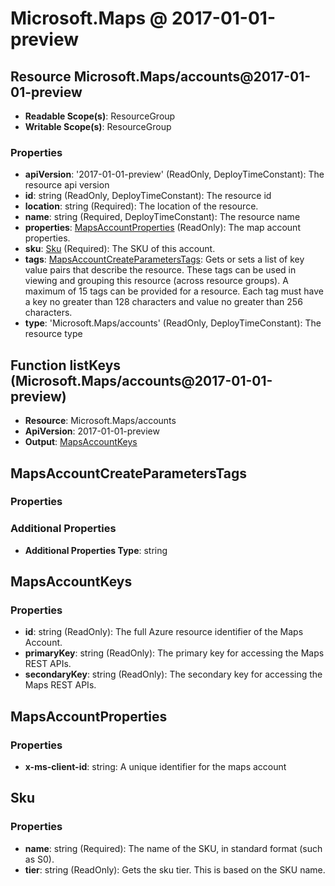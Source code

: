 # Microsoft.Maps @ 2017-01-01-preview

## Resource Microsoft.Maps/accounts@2017-01-01-preview
* **Readable Scope(s)**: ResourceGroup
* **Writable Scope(s)**: ResourceGroup
### Properties
* **apiVersion**: '2017-01-01-preview' (ReadOnly, DeployTimeConstant): The resource api version
* **id**: string (ReadOnly, DeployTimeConstant): The resource id
* **location**: string (Required): The location of the resource.
* **name**: string (Required, DeployTimeConstant): The resource name
* **properties**: [MapsAccountProperties](#mapsaccountproperties) (ReadOnly): The map account properties.
* **sku**: [Sku](#sku) (Required): The SKU of this account.
* **tags**: [MapsAccountCreateParametersTags](#mapsaccountcreateparameterstags): Gets or sets a list of key value pairs that describe the resource. These tags can be used in viewing and grouping this resource (across resource groups). A maximum of 15 tags can be provided for a resource. Each tag must have a key no greater than 128 characters and value no greater than 256 characters.
* **type**: 'Microsoft.Maps/accounts' (ReadOnly, DeployTimeConstant): The resource type

## Function listKeys (Microsoft.Maps/accounts@2017-01-01-preview)
* **Resource**: Microsoft.Maps/accounts
* **ApiVersion**: 2017-01-01-preview
* **Output**: [MapsAccountKeys](#mapsaccountkeys)

## MapsAccountCreateParametersTags
### Properties
### Additional Properties
* **Additional Properties Type**: string

## MapsAccountKeys
### Properties
* **id**: string (ReadOnly): The full Azure resource identifier of the Maps Account.
* **primaryKey**: string (ReadOnly): The primary key for accessing the Maps REST APIs.
* **secondaryKey**: string (ReadOnly): The secondary key for accessing the Maps REST APIs.

## MapsAccountProperties
### Properties
* **x-ms-client-id**: string: A unique identifier for the maps account

## Sku
### Properties
* **name**: string (Required): The name of the SKU, in standard format (such as S0).
* **tier**: string (ReadOnly): Gets the sku tier. This is based on the SKU name.


